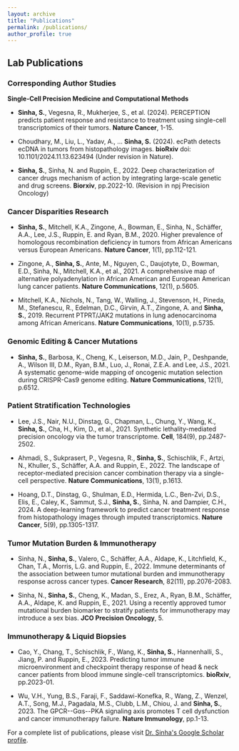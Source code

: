 ```yaml
---
layout: archive
title: "Publications"
permalink: /publications/
author_profile: true
---
```


## Lab Publications

### Corresponding Author Studies

**Single-Cell Precision Medicine and Computational Methods**

* **Sinha, S.**, Vegesna, R., Mukherjee, S., et al. (2024). PERCEPTION predicts patient response and resistance to treatment using single-cell transcriptomics of their tumors. **Nature Cancer**, 1-15.

* Choudhary, M., Liu, L., Yadav, A., ... **Sinha, S.** (2024). ecPath detects ecDNA in tumors from histopathology images. **bioRxiv** doi: 10.1101/2024.11.13.623494 (Under revision in Nature).

* **Sinha, S.**, Sinha, N. and Ruppin, E., 2022. Deep characterization of cancer drugs mechanism of action by integrating large-scale genetic and drug screens. **Biorxiv**, pp.2022-10. (Revision in npj Precision Oncology)

### Cancer Disparities Research

* **Sinha, S.**, Mitchell, K.A., Zingone, A., Bowman, E., Sinha, N., Schäffer, A.A., Lee, J.S., Ruppin, E. and Ryan, B.M., 2020. Higher prevalence of homologous recombination deficiency in tumors from African Americans versus European Americans. **Nature Cancer**, 1(1), pp.112-121.

* Zingone, A., **Sinha, S.**, Ante, M., Nguyen, C., Daujotyte, D., Bowman, E.D., Sinha, N., Mitchell, K.A., et al., 2021. A comprehensive map of alternative polyadenylation in African American and European American lung cancer patients. **Nature Communications**, 12(1), p.5605.

* Mitchell, K.A., Nichols, N., Tang, W., Walling, J., Stevenson, H., Pineda, M., Stefanescu, R., Edelman, D.C., Girvin, A.T., Zingone, A. and **Sinha, S.**, 2019. Recurrent PTPRT/JAK2 mutations in lung adenocarcinoma among African Americans. **Nature Communications**, 10(1), p.5735.

### Genomic Editing & Cancer Mutations

* **Sinha, S.**, Barbosa, K., Cheng, K., Leiserson, M.D., Jain, P., Deshpande, A., Wilson III, D.M., Ryan, B.M., Luo, J., Ronai, Z.E.A. and Lee, J.S., 2021. A systematic genome-wide mapping of oncogenic mutation selection during CRISPR-Cas9 genome editing. **Nature Communications**, 12(1), p.6512.

### Patient Stratification Technologies

* Lee, J.S., Nair, N.U., Dinstag, G., Chapman, L., Chung, Y., Wang, K., **Sinha, S.**, Cha, H., Kim, D., et al., 2021. Synthetic lethality-mediated precision oncology via the tumor transcriptome. **Cell**, 184(9), pp.2487-2502.

* Ahmadi, S., Sukprasert, P., Vegesna, R., **Sinha, S.**, Schischlik, F., Artzi, N., Khuller, S., Schäffer, A.A. and Ruppin, E., 2022. The landscape of receptor-mediated precision cancer combination therapy via a single-cell perspective. **Nature Communications**, 13(1), p.1613.

* Hoang, D.T., Dinstag, G., Shulman, E.D., Hermida, L.C., Ben-Zvi, D.S., Elis, E., Caley, K., Sammut, S.J., **Sinha, S.**, Sinha, N. and Dampier, C.H., 2024. A deep-learning framework to predict cancer treatment response from histopathology images through imputed transcriptomics. **Nature Cancer**, 5(9), pp.1305-1317.

### Tumor Mutation Burden & Immunotherapy

* Sinha, N., **Sinha, S.**, Valero, C., Schäffer, A.A., Aldape, K., Litchfield, K., Chan, T.A., Morris, L.G. and Ruppin, E., 2022. Immune determinants of the association between tumor mutational burden and immunotherapy response across cancer types. **Cancer Research**, 82(11), pp.2076-2083.

* Sinha, N., **Sinha, S.**, Cheng, K., Madan, S., Erez, A., Ryan, B.M., Schäffer, A.A., Aldape, K. and Ruppin, E., 2021. Using a recently approved tumor mutational burden biomarker to stratify patients for immunotherapy may introduce a sex bias. **JCO Precision Oncology**, 5.

### Immunotherapy & Liquid Biopsies

* Cao, Y., Chang, T., Schischlik, F., Wang, K., **Sinha, S.**, Hannenhalli, S., Jiang, P. and Ruppin, E., 2023. Predicting tumor immune microenvironment and checkpoint therapy response of head & neck cancer patients from blood immune single-cell transcriptomics. **bioRxiv**, pp.2023-01.

* Wu, V.H., Yung, B.S., Faraji, F., Saddawi-Konefka, R., Wang, Z., Wenzel, A.T., Song, M.J., Pagadala, M.S., Clubb, L.M., Chiou, J. and **Sinha, S.**, 2023. The GPCR--Gαs--PKA signaling axis promotes T cell dysfunction and cancer immunotherapy failure. **Nature Immunology**, pp.1-13.

For a complete list of publications, please visit [Dr. Sinha's Google Scholar profile](https://scholar.google.com/citations?user=XXXXXXXXXXXX).
